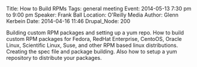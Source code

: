 Title: How to Build RPMs
Tags: general meeting
Event: 2014-05-13 7:30 pm to 9:00 pm
Speaker: Frank Ball
Location: O'Reilly Media
Author: Glenn Kerbein
Date: 2014-04-16 11:46
Drupal_Node: 200

Building custom RPM packages and setting up a yum repo.
How to build custom RPM packages for Fedora, RedHat Enterprise, CentoOS, Oracle Linux, Scientific Linux, Suse, and other RPM based linux distributions.
Creating the spec file and package building.
Also how to setup a yum repository to distribute your packages.
